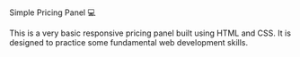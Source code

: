 Simple Pricing Panel 💻

This is a very basic responsive pricing panel built using HTML and CSS. It is designed to practice some fundamental web development skills.
